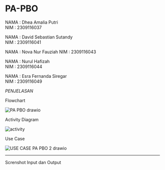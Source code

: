 # PA-PBO

NAMA  : Dhea Amalia Putri                         
NIM   : 2309116037

NAMA  : David Sebastian Sutandy                                      
NIM   : 2309116041

NAMA  : Nova Nur Fauziah
NIM   : 2309116043

NAMA  : Nurul Hafizah                        
NIM   : 2309116044

NAMA  : Esra Fernanda Siregar                         
NIM   : 2309116049

*PENJELASAN* 



Flowchart



![PA PBO  drawio](https://github.com/user-attachments/assets/65be2cbe-94a2-4b00-be11-704f28169c83)







Activity Diagram


![activity](https://github.com/user-attachments/assets/dc9f4c31-49bf-4b86-87bf-de0f3594d4f5)







Use Case


![USE CASE PA PBO 2 drawio](https://github.com/user-attachments/assets/13b6cff4-fb46-4e3f-8409-a51829428cd5)





----------------------------------------------------------------------------------------------------------------

Screnshot Input dan Output





 

